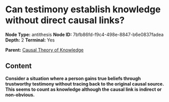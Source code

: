 # Can testimony establish knowledge without direct causal links?

**Node Type:** antithesis
**Node ID:** 7bfb86fd-f9c4-498e-8847-b6e0837fadea
**Depth:** 2
**Terminal:** Yes

**Parent:** [Causal Theory of Knowledge](causal-theory-of-knowledge.md)

## Content

**Consider a situation where a person gains true beliefs through trustworthy testimony without tracing back to the original causal source. This seems to count as knowledge although the causal link is indirect or non-obvious.**
